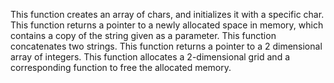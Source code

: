 This function creates an array of chars, and initializes it with a specific char.
This function returns a pointer to a newly allocated space in memory, which contains a copy of the string given as a parameter.
This function concatenates two strings.
This function  returns a pointer to a 2 dimensional array of integers.
This function  allocates a 2-dimensional grid and a corresponding function to free the allocated memory.
